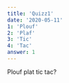 ```yaml
---
title: 'Quizz1'
date: '2020-05-11'
1: 'Plouf'
2: 'Plaf'
3: 'Tic'
4: 'Tac'
answer: 1
---
```

Plouf plat tic tac?